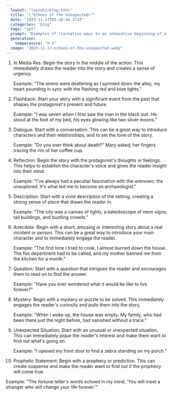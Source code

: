 ```yaml
---
  layout: "layouts/blog.html"
  title: "\"Echoes of the Unexpected\""
  date: "2023-11-17T05:16:44.373Z"
  categories: "blog"
  tags: "gpt"
  prompt: "Examples of lternative ways to an innovative beginning of a story"
  generation: 
    temperature: "0.5"
  image: "2023-11-17-echoes-of-the-unexpected.webp"
---
```

1. In Media Res: Begin the story in the middle of the action. This immediately draws the reader into the story and creates a sense of urgency.

   Example: "The sirens were deafening as I sprinted down the alley, my heart pounding in sync with the flashing red and blue lights."

2. Flashback: Start your story with a significant event from the past that shapes the protagonist's present and future.

   Example: "I was seven when I first saw the man in the black suit. He stood at the foot of my bed, his eyes glowing like two silver moons."

3. Dialogue: Start with a conversation. This can be a great way to introduce characters and their relationships, and to set the tone of the story.

   Example: "Do you ever think about death?" Mary asked, her fingers tracing the rim of her coffee cup. 

4. Reflection: Begin the story with the protagonist's thoughts or feelings. This helps to establish the character's voice and gives the reader insight into their mind.

   Example: "I've always had a peculiar fascination with the unknown, the unexplored. It's what led me to become an archaeologist."

5. Description: Start with a vivid description of the setting, creating a strong sense of place that draws the reader in.

   Example: "The city was a canvas of lights, a kaleidoscope of neon signs, tall buildings, and bustling crowds."

6. Anecdote: Begin with a short, amusing or interesting story about a real incident or person. This can be a great way to introduce your main character and to immediately engage the reader.

   Example: "The first time I tried to cook, I almost burned down the house. The fire department had to be called, and my mother banned me from the kitchen for a month."

7. Question: Start with a question that intrigues the reader and encourages them to read on to find the answer.

   Example: "Have you ever wondered what it would be like to live forever?"

8. Mystery: Begin with a mystery or puzzle to be solved. This immediately engages the reader's curiosity and pulls them into the story.

   Example: "When I woke up, the house was empty. My family, who had been there just the night before, had vanished without a trace."

9. Unexpected Situation: Start with an unusual or unexpected situation. This can immediately pique the reader's interest and make them want to find out what's going on.

   Example: "I opened my front door to find a zebra standing on my porch."

10. Prophetic Statement: Begin with a prophecy or prediction. This can create suspense and make the reader want to find out if the prophecy will come true.

   Example: "The fortune teller's words echoed in my mind, 'You will meet a stranger who will change your life forever.'"
